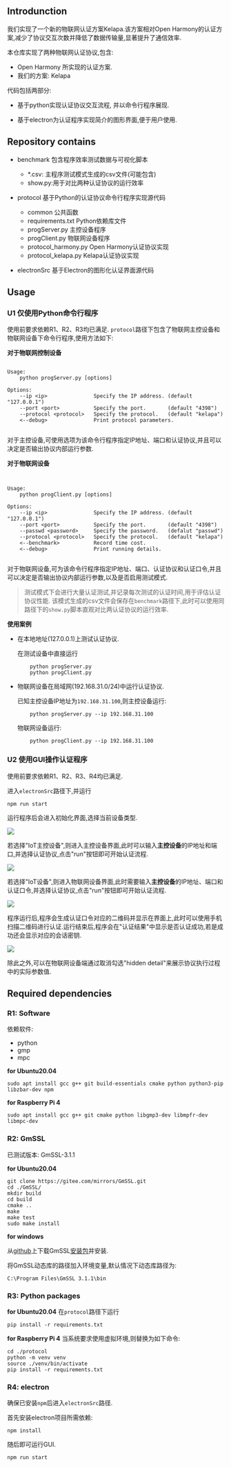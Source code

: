 ## Introdunction

我们实现了一个新的物联网认证方案Kelapa.该方案相对Open Harmony的认证方案,减少了协议交互次数并降低了数据传输量,显著提升了通信效率.

本仓库实现了两种物联网认证协议,包含:
- Open Harmony 所实现的认证方案.
- 我们的方案: Kelapa

代码包括两部分:

- 基于python实现认证协议交互流程, 并以命令行程序展现.

- 基于electron为认证程序实现简介的图形界面,便于用户使用.

## Repository contains
- benchmark 包含程序效率测试数据与可视化脚本
    - *.csv: 主程序测试模式生成的csv文件(可能包含)
    - show.py:用于对比两种认证协议的运行效率

- protocol 基于Python的认证协议命令行程序实现源代码
    - common              公共函数
    - requirements.txt    Python依赖库文件
    - progServer.py       主控设备程序
    - progClient.py       物联网设备程序
    - protocol_harmony.py Open Harmony认证协议实现
    - protocol_kelapa.py  Kelapa认证协议实现

- electronSrc 基于Electron的图形化认证界面源代码

## Usage
### U1 仅使用Python命令行程序
使用前要求依赖R1、R2、R3均已满足.
`protocol`路径下包含了物联网主控设备和物联网设备下命令行程序,使用方法如下:

**对于物联网控制设备**
```shell

Usage:
    python progServer.py [options]

Options:
    --ip <ip>               Specify the IP address. (default "127.0.0.1")
    --port <port>           Specify the port.       (default "4398")
    --protocol <protocol>   Specify the protocol.   (default "kelapa")
    <--debug>               Print protocol parameters.


```
对于主控设备,可使用选项为该命令行程序指定IP地址、端口和认证协议,并且可以决定是否输出协议内部运行参数.


**对于物联网设备**
```shell


Usage:
    python progClient.py [options]

Options:
    --ip <ip>               Specify the IP address. (default "127.0.0.1")
    --port <port>           Specify the port.       (default "4398")
    --passwd <password>     Specify the password.   (defalut "passwd")
    --protocol <protocol>   Specify the protocol.   (default "kelapa")
    <--benchmark>           Record time cost.
    <--debug>               Print running details.


```
对于物联网设备,可为该命令行程序指定IP地址、端口、认证协议和认证口令,并且可以决定是否输出协议内部运行参数,以及是否启用测试模式.

> 测试模式下会进行大量认证测试,并记录每次测试的认证时间,用于评估认证协议性能.
> 该模式生成的csv文件会保存在`benchmark`路径下,此时可以使用同路径下的`show.py`脚本直观对比两认证协议的运行效率.



**使用案例**

- 在本地地址(127.0.0.1)上测试认证协议.

    在测试设备中直接运行
    ```shell
        python progServer.py
        python progClient.py
    ```
- 物联网设备在局域网(192.168.31.0/24)中运行认证协议.

    已知主控设备IP地址为`192.168.31.100`,则主控设备运行:
    ```shell
        python progServer.py --ip 192.168.31.100
    ```
    物联网设备运行:
    ```shell
        python progClient.py --ip 192.168.31.100
    ```




### U2 使用GUI操作认证程序
使用前要求依赖R1、R2、R3、R4均已满足.


进入`electronSrc`路径下,并运行
```shell
npm run start
```

运行程序后会进入初始化界面,选择当前设备类型.

![](./img/startup.png)

若选择"IoT主控设备",则进入主控设备界面,此时可以输入**主控设备**的IP地址和端口,并选择认证协议,点击"run"按钮即可开始认证流程.

![](./img/control-device-default.png)

若选择"IoT设备",则进入物联网设备界面,此时需要输入**主控设备**的IP地址、端口和认证口令,并选择认证协议,点击"run"按钮即可开始认证流程.

![](./img/IoT-device-default.png)

程序运行后,程序会生成认证口令对应的二维码并显示在界面上,此时可以使用手机扫描二维码进行认证.运行结束后,程序会在"认证结果"中显示是否认证成功,若是成功还会显示对应的会话密钥.

![](./img/IoT-device.png)

除此之外,可以在物联网设备端通过取消勾选"hidden detail"来展示协议执行过程中的实际参数值.


## Required dependencies

### R1: Software
依赖软件:
- python
- gmp
- mpc


**for Ubuntu20.04**
```shell
sudo apt install gcc g++ git build-essentials cmake python python3-pip libzbar-dev npm
```

**for Raspberry Pi 4**
```shell
sudo apt install gcc g++ git cmake python libgmp3-dev libmpfr-dev libmpc-dev
```



### R2: GmSSL
已测试版本: GmSSL-3.1.1

**for Ubuntu20.04**

```shell
git clone https://gitee.com/mirrors/GmSSL.git
cd ./GmSSL/
mkdir build
cd build
cmake ..
make
make test
sudo make install
```

**for windows**

从[github](https://github.com/guanzhi/GmSSL)上下载GmSSL[安装包](https://github.com/guanzhi/GmSSL/releases/download/v3.1.1/GmSSL-3.1.1-win64.exe)并安装.

将GmSSL动态库的路径加入环境变量,默认情况下动态库路径为:
```
C:\Program Files\GmSSL 3.1.1\bin
```



### R3: Python packages

**for Ubuntu20.04**
在`protocol`路径下运行
```shell
pip install -r requirements.txt
```

**for Raspberry Pi 4**
当系统要求使用虚拟环境,则替换为如下命令:
```shell
cd ./protocol
python -m venv venv
source ./venv/bin/activate
pip install -r requirements.txt
```



### R4: electron
确保已安装`npm`后进入`electronSrc`路径.

首先安装electron项目所需依赖:
```shell
npm install
```

随后即可运行GUI.
```shell
npm run start
```

## 
